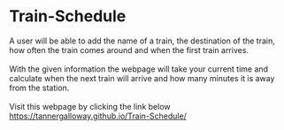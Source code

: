 # Train-Schedule
A user will be able to add the name of a train, the destination of the train, how often the train comes around and when the first train arrives. <br />
<br />
With the given information the webpage will take your current time and calculate when the next train will arrive and how many minutes it is away from the station. <br /> 
<br />
Visit this webpage by clicking the link below <br />
https://tannergalloway.github.io/Train-Schedule/
